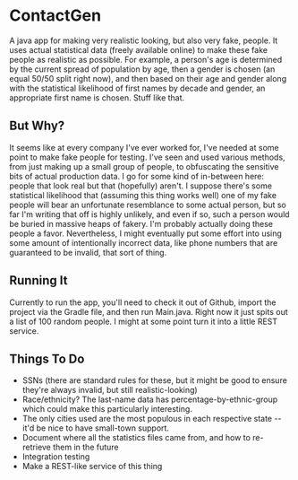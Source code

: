 ContactGen
==========

A java app for making very realistic looking, but also very fake, people. It uses actual statistical
data (freely available online) to make these fake people as realistic as possible. For example, a
person's age is determined by the current spread of population by age, then a gender is chosen (an
equal 50/50 split right now), and then based on their age and gender along with the statistical
likelihood of first names by decade and gender, an appropriate first name is chosen. Stuff like that.

But Why?
--------

It seems like at every company I've ever worked for, I've needed at some point to make fake
people for testing. I've seen and used various methods, from just making up a small group of people,
to obfuscating the sensitive bits of actual production data. I go for some kind of in-between here:
people that look real but that (hopefully) aren't. I suppose there's some statistical likelihood that 
(assuming this thing works well) one of my fake people will bear an unfortunate resemblance to some
actual person, but so far I'm writing that off is highly unlikely, and even if so, such a person would
be buried in massive heaps of fakery. I'm probably actually doing these people a favor. Nevertheless, 
I might eventually put some effort into using some amount of intentionally incorrect data, like
phone numbers that are guaranteed to be invalid, that sort of thing.

Running It
----------

Currently to run the app, you'll need to check it out of Github, import the project via the Gradle file,
and then run Main.java. Right now it just spits out a list of 100 random people. I might at some point
turn it into a little REST service.

Things To Do
------------

* SSNs (there are standard rules for these, but it might be good to ensure they're always invalid, but
still realistic-looking)
* Race/ethnicity? The last-name data has percentage-by-ethnic-group which could make this particularly
interesting.
* The only cities used are the most populous in each respective state -- it'd be nice to have small-town
support.
* Document where all the statistics files came from, and how to re-retrieve them in the future
* Integration testing
* Make a REST-like service of this thing

